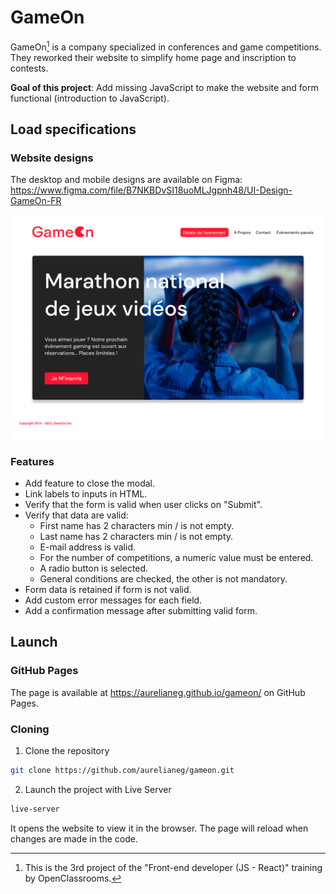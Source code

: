 # GameOn

GameOn[^1] is a company specialized in conferences and game competitions. They reworked their website to simplify home page and inscription to contests.

**Goal of this project**: Add missing JavaScript to make the website and form functional (introduction to JavaScript).

## Load specifications

### Website designs

The desktop and mobile designs are available on Figma:
https://www.figma.com/file/B7NKBDvSI18uoMLJgpnh48/UI-Design-GameOn-FR

![Design for the home page](./design/homepage.png "Design for the home page")

### Features

- Add feature to close the modal.
- Link labels to inputs in HTML.
- Verify that the form is valid when user clicks on "Submit".
- Verify that data are valid:
    * First name has 2 characters min / is not empty.
    * Last name has 2 characters min / is not empty.
    * E-mail address is valid.
    * For the number of competitions, a numeric value must be entered.
    * A radio button is selected.
    * General conditions are checked, the other is not mandatory.
- Form data is retained if form is not valid.
- Add custom error messages for each field.
- Add a confirmation message after submitting valid form.


## Launch

### GitHub Pages

The page is available at <https://aurelianeg.github.io/gameon/> on GitHub Pages.

### Cloning

1. Clone the repository

```sh
git clone https://github.com/aurelianeg/gameon.git
```

2. Launch the project with Live Server

```sh
live-server
```

It opens the website to view it in the browser. The page will reload when changes are made in the code.


[^1]: This is the 3rd project of the "Front-end developer (JS - React)" training by OpenClassrooms.
